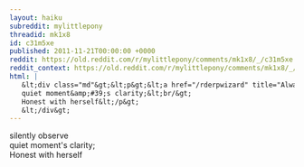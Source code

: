 ```yaml
---
layout: haiku
subreddit: mylittlepony
threadid: mk1x8
id: c31m5xe
published: 2011-11-21T00:00:00 +0000
reddit: https://old.reddit.com/r/mylittlepony/comments/mk1x8/_/c31m5xe
reddit_context: https://old.reddit.com/r/mylittlepony/comments/mk1x8/_/c31m5xe?context=3
html: |
   &lt;div class="md"&gt;&lt;p&gt;&lt;a href="/rderpwizard" title="Always Relevant / Apple Tree Proximity / Paper Bag Princess"&gt;&lt;/a&gt; silently observe&lt;br/&gt;
   quiet moment&amp;#39;s clarity;&lt;br/&gt;
   Honest with herself&lt;/p&gt;
   &lt;/div&gt;
---
```


[](/rderpwizard "Always Relevant / Apple Tree Proximity / Paper Bag Princess") silently observe  
quiet moment's clarity;  
Honest with herself